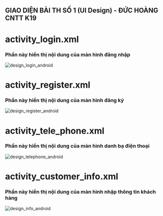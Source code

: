 ## GIAO DIỆN BÀI TH SỐ 1 (UI Design) - ĐỨC HOÀNG CNTT K19  

# activity_login.xml
 ### Phần này hiển thị nội dung của màn hình đăng nhập
![design_login_android](https://github.com/hoangvhvh/UIDesign/assets/136428671/3a305f2c-ad33-4fbc-a1d6-9fd76d9b811e)


# activity_register.xml
 ### Phần này hiển thị nội dung của màn hình đăng ký
![design_register_android](https://github.com/hoangvhvh/UIDesign/assets/136428671/d156859e-e09a-41fa-98c1-3c36456e6134)

# activity_tele_phone.xml
### Phần này hiển thị nội dung của màn hình danh bạ điện thoại
![design_telephone_android](https://github.com/hoangvhvh/UIDesign/assets/136428671/4e10eaab-9bc8-4e77-97ac-0ee9b1e9391e)

# activity_customer_info.xml
### Phần này hiển thị nội dung của màn hình nhập thông tin khách hàng
![design_info_android](https://github.com/hoangvhvh/UIDesign/assets/136428671/8b9f0309-21fb-4ad8-8763-2120a4c2a637)


